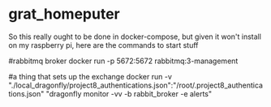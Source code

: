 # grat_homeputer
So this really ought to be done in docker-compose, but given it won't install on my raspberry pi, here are the commands to start stuff

#rabbitmq broker
docker run -p 5672:5672 rabbitmq:3-management 

#a thing that sets up the exchange
docker run -v "./local_dragonfly/project8_authentications.json":"/root/.project8_authentications.json" "dragonfly monitor -vv -b rabbit_broker -e alerts"
